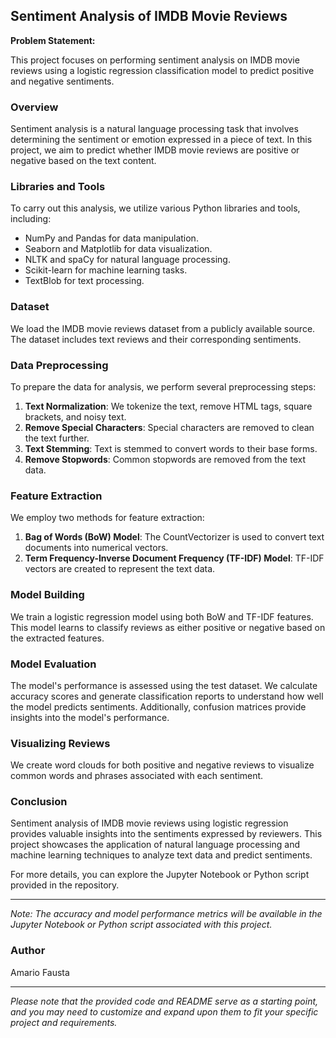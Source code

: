 ## Sentiment Analysis of IMDB Movie Reviews

**Problem Statement:**

This project focuses on performing sentiment analysis on IMDB movie reviews using a logistic regression classification model to predict positive and negative sentiments.

### Overview

Sentiment analysis is a natural language processing task that involves determining the sentiment or emotion expressed in a piece of text. In this project, we aim to predict whether IMDB movie reviews are positive or negative based on the text content.

### Libraries and Tools

To carry out this analysis, we utilize various Python libraries and tools, including:

- NumPy and Pandas for data manipulation.
- Seaborn and Matplotlib for data visualization.
- NLTK and spaCy for natural language processing.
- Scikit-learn for machine learning tasks.
- TextBlob for text processing.

### Dataset

We load the IMDB movie reviews dataset from a publicly available source. The dataset includes text reviews and their corresponding sentiments.

### Data Preprocessing

To prepare the data for analysis, we perform several preprocessing steps:

1. **Text Normalization**: We tokenize the text, remove HTML tags, square brackets, and noisy text.
2. **Remove Special Characters**: Special characters are removed to clean the text further.
3. **Text Stemming**: Text is stemmed to convert words to their base forms.
4. **Remove Stopwords**: Common stopwords are removed from the text data.

### Feature Extraction

We employ two methods for feature extraction:

1. **Bag of Words (BoW) Model**: The CountVectorizer is used to convert text documents into numerical vectors.
2. **Term Frequency-Inverse Document Frequency (TF-IDF) Model**: TF-IDF vectors are created to represent the text data.

### Model Building

We train a logistic regression model using both BoW and TF-IDF features. This model learns to classify reviews as either positive or negative based on the extracted features.

### Model Evaluation

The model's performance is assessed using the test dataset. We calculate accuracy scores and generate classification reports to understand how well the model predicts sentiments. Additionally, confusion matrices provide insights into the model's performance.

### Visualizing Reviews

We create word clouds for both positive and negative reviews to visualize common words and phrases associated with each sentiment.

### Conclusion

Sentiment analysis of IMDB movie reviews using logistic regression provides valuable insights into the sentiments expressed by reviewers. This project showcases the application of natural language processing and machine learning techniques to analyze text data and predict sentiments.

For more details, you can explore the Jupyter Notebook or Python script provided in the repository.

---

*Note: The accuracy and model performance metrics will be available in the Jupyter Notebook or Python script associated with this project.*

### Author

Amario Fausta

---

*Please note that the provided code and README serve as a starting point, and you may need to customize and expand upon them to fit your specific project and requirements.*